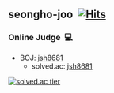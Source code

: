 ## seongho-joo &nbsp;[![Hits](https://hits.seeyoufarm.com/api/count/incr/badge.svg?url=https%3A%2F%2Fgithub.com%2Fseongho-joo&count_bg=%2379C83D&title_bg=%23555555&icon=&icon_color=%23E7E7E7&title=hits&edge_flat=false)](https://hits.seeyoufarm.com)


### Online Judge &nbsp;💻
* BOJ: [jsh8681](https://www.acmicpc.net/user/jsh8681)  
  * solved.ac: [jsh8681](https://solved.ac/profile/jsh8681)

[![solved.ac tier](http://mazassumnida.wtf/api/generate_badge?boj=jsh8681)](https://solved.ac/jsh8681)  
